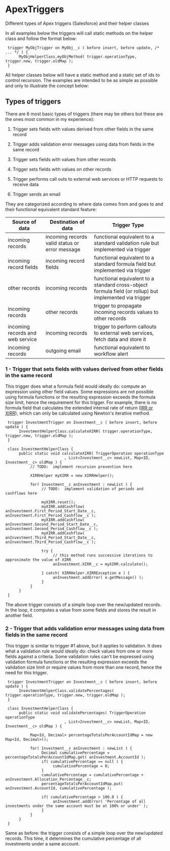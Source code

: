 # ApexTriggers
Different types of Apex triggers (Salesforce) and their helper classes

In all examples below the triggers will call static methods on the helper class and follow the format below:

     trigger MyObjTrigger on MyObj__c ( before insert, before update, /* ... */ ) {
          MyObjHelperClass.myObjMethod( trigger.operationType, trigger.new, trigger.oldMap );
     }

All helper classes below will have a static method and a static set of ids to control recursion. The examples are intended to be as simple as possible and only to illustrate the concept below:

## Types of triggers
There are 6 most basic types of triggers (there may be others but these are the ones most common in my experience):

1. Trigger sets fields with values derived from other fields in the same record

2. Trigger adds validation error messages using data from fields in the same record

3. Trigger sets fields with values from other records

4. Trigger sets fields with values on other records

5. Trigger performs call outs to external web services or HTTP requests to receive data

6. Trigger sends an email

They are categorized according to where data comes from and goes to and their functional equivalent standard feature:

| Source of data | Destination of data | Trigger Type |
| ------------ | ------------ | ------------ |
| incoming records | incoming records valid status or error message | functional equivalent to a standard validation rule but implemented via trigger |
| incoming record fields | incoming record fields | functional equivalent to a standard formula field but implemented via trigger |
| other records | incoming records | functional equivalent to a standard cross-object formula field (or rollup) but implemented via trigger |
| incoming records | other records | trigger to propagate incoming records values to other records |
| incoming records and web service | incoming records | trigger to perform callouts to external web services, fetch data and store it |
| incoming records | outgoing email | functional equivalent to workflow alert |

### 1 - Trigger that sets fields with values derived from other fields in the same record
This trigger does what a formula field would ideally do:  compute an expression using other field values. 
Some expressions are not possible using formula functions or the resulting expression exceeds the formula size limit, hence the requirement for this trigger. 
For example, there is no formula field that calculates the extended internal rate of return ([IRR or XIRR](https://en.wikipedia.org/wiki/Internal_rate_of_return)), which can only be calculated using Newton's iterative method.

     trigger InvestmentTrigger on Investment__c ( before insert, before update ) {
          InvestmentHelperClass.calculateXIRR( trigger.operationType, trigger.new, trigger.oldMap );
     }
     
     class InvestmentHelperClass {
          public static void calculateXIRR( TriggerOperation operationType
                              , List<Investment__c> newList, Map<ID, Investment__c> oldMap ) {
               // TODO:  implement recursion prevention here
               
               XIRRHelper myXIRR = new XIRRHelper();
               
               for( Investment__c anInvestment : newList ) {
                    // TODO:  implement validation of periods and cashflows here
               
                    myXIRR.reset();
                    myXIRR.addCashflow( anInvestment.First_Period_Start_Date__c, anInvestment.First_Period_Cashflow__c );
                    myXIRR.addCashflow( anInvestment.Second_Period_Start_Date__c, anInvestment.Second_Period_Cashflow__c );
                    myXIRR.addCashflow( anInvestment.Third_Period_Start_Date__c, anInvestment.Third_Period_Cashflow__c );
                    
                    try {
                         // this method runs successive iterations to approximate the value of XIRR
                         anInvestment.XIRR__c = myXIRR.calculate();
                         
                    } catch( XIRRHelper.XIRRException e ) {
                         anInvestment.addError( e.getMessage() );
                    }
               }
          }
     }

The above trigger consists of a simple loop over the new/updated records. In the loop, it computes a value from some fields and stores the result in another field.

### 2 - Trigger that adds validation error messages using data from fields in the same record
This trigger is similar to trigger #1 above, but it applies to validation. It does what a validation rule would ideally do:  check values from one or more fields against a criteria.
Some validation rules can't be expressed using validation formula functions or the resulting expression exceeds the validation size limit or require values from more than one record, hence the need for this trigger. 

     trigger InvestmentTrigger on Investment__c ( before insert, before update ) {
          InvestmentHelperClass.validatePercentages( trigger.operationType, trigger.new, trigger.oldMap );
     }
     
     class InvestmentHelperClass {
          public static void validatePercentages( TriggerOperation operationType
                              , List<Investment__c> newList, Map<ID, Investment__c> oldMap ) {
               
               Map<Id, Decimal> percentageTotalsPerAccountIdMap = new Map<Id, Decimal>();
               
               for( Investment__c anInvestment : newList ) {
                    Decimal cumulativePercentage = percentageTotalsPerAccountIdMap.get( anInvestment.AccountId );
                    if( cumulativePercentage == null ) {
                         cumulativePercentage = 0;
                    }
                    cumulativePercentage = cumulativePercentage + anInvestment.Allocation_Percentage__c;
                    percentageTotalsPerAccountIdMap.put( anInvestment.AccountId, cumulativePercentage );

                    if( cumulativePercentage > 100.0 ) {
                         anInvestment.addError( 'Percentage of all investments under the same account must be at 100% or under' );
                    }
               }
          }
     }

Same as before:  the trigger consists of a simple loop over the new/updated records. This time, it determines the cumulative percentage of all investments under a same account.

